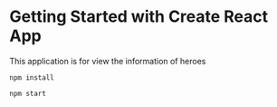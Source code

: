 # Getting Started with Create React App

This application is for view the information of heroes

```
npm install 
 ```
 
 
```
npm start 
 ```
